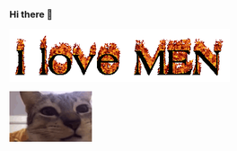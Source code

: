 ### Hi there 👋

![](https://github.com/EpicGamerVlad42069/EpicGamerVlad42069/blob/main/cooltext439648374974794.gif)

![](https://github.com/EpicGamerVlad42069/EpicGamerVlad42069/blob/main/cat-cat-e.gif)

<!--
**EpicGamerVlad42069/EpicGamerVlad42069** is a ✨ _special_ ✨ repository because its `README.md` (this file) appears on your GitHub profile.

Here are some ideas to get you started:

- 🔭 I’m currently working on ...
- 🌱 I’m currently learning ...
- 👯 I’m looking to collaborate on ...
- 🤔 I’m looking for help with ...
- 💬 Ask me about ...
- 📫 How to reach me: ...
- 😄 Pronouns: ...
- ⚡ Fun fact: ...
-->
